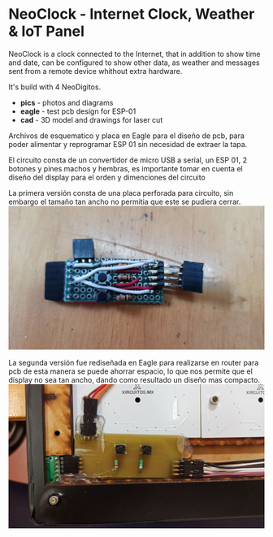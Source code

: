 # NeoClock - Internet Clock, Weather & IoT Panel

NeoClock is a clock connected to the Internet, that in addition to show time and date,
can be configured to show other data, as weather and messages sent from a remote device
whithout extra hardware.  

It's build with 4 NeoDigitos.  

- **pics** - photos and diagrams
- **eagle** - test pcb design for ESP-01
- **cad** - 3D model and drawings for laser cut

Archivos de esquematico y placa en Eagle para el diseño de pcb,
para poder alimentar y reprogramar ESP 01 sin necesidad de extraer la tapa.

El circuito consta de un convertidor de micro USB a serial, un ESP 01, 2 botones y pines machos y hembras,
es importante tomar en cuenta el diseño del display para el orden y dimenciones del circuito

La primera versión consta de una placa perforada para circuito, sin embargo el tamaño tan ancho no permitia
que este se pudiera cerrar.
<img src="./pics/prototype.jpg" width="512">

La segunda versión fue rediseñada en Eagle para realizarse en router para pcb de esta manera se puede ahorrar espacio,
lo que nos permite que el display no sea tan ancho, dando como resultado un diseño mas compacto.
<img src="./pics/pcb.jpg" width="512">
